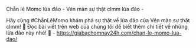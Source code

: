 Chẵn lẻ Momo lừa đảo - Vén màn sự thật clmm lừa đảo - 

Hãy cùng #ChẵnLẻMomo khám phá sự thật về lừa đảo của Vén màn sự thật clmm! 🤔 Đọc bài viết trên web của chúng tôi để biết thêm chi tiết về những lừa đảo này nhé! 📰 - https://giabachomnay24h.com/chan-le-momo-lua-dao/
